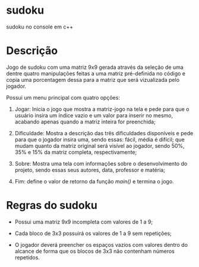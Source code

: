# sudoku
sudoku no console em c++

# Descrição

Jogo de sudoku com uma matriz 9x9 gerada através da seleção de uma dentre quatro manipulações feitas a uma matriz pré-definida no código e copia uma porcentagem dessa para a matriz que será vizualizada pelo jogador.

Possui um menu principal com quatro opções:

1. Jogar: Inicia o jogo que mostra a matriz-jogo na tela e pede para que o usuário insira um índice vazio e um valor para inserir no mesmo, acabando apenas quando a matriz inteira for preenchida;

2. Dificuldade: Mostra a descrição das três dificuldades disponíveis e pede para que o jogador insira uma, sendo essas: fácil, média é difícil; que mudam quanto da matriz original será visível ao jogador, sendo 50%, 35% e 15% da matriz completa, respectivamente;

3. Sobre: Mostra uma tela com informações sobre o desenvolvimento do projeto, sendo essas seus autores, data, professor e matéria;

4. Fim: define o valor de retorno da função *main()* e termina o jogo.

# Regras do sudoku

* Possui uma matriz 9x9 incompleta com valores de 1 a 9;

* Cada bloco de 3x3 possuirá os valores de 1 a 9 sem repetições;

* O jogador deverá preencher os espaços vazios com valores dentro do alcance de forma que os blocos de 3x3 não contenham números repetidos. 
